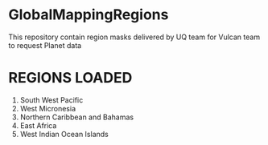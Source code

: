 # GlobalMappingRegions


This repository contain region masks delivered by UQ team for Vulcan team to request Planet data



# REGIONS LOADED
1. South West Pacific
2. West Micronesia
3. Northern Caribbean and Bahamas
4. East Africa
5. West Indian Ocean Islands


